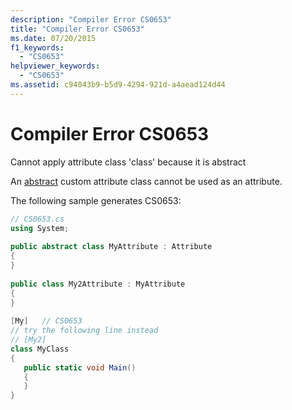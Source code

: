 ```yaml
---
description: "Compiler Error CS0653"
title: "Compiler Error CS0653"
ms.date: 07/20/2015
f1_keywords: 
  - "CS0653"
helpviewer_keywords: 
  - "CS0653"
ms.assetid: c94043b9-b5d9-4294-921d-a4aead124d44
---
```

# Compiler Error CS0653
Cannot apply attribute class 'class' because it is abstract  
  
 An [abstract](../language-reference/keywords/abstract.md) custom attribute class cannot be used as an attribute.  
  
 The following sample generates CS0653:  
  
```csharp  
// CS0653.cs  
using System;  
  
public abstract class MyAttribute : Attribute  
{  
}  
  
public class My2Attribute : MyAttribute  
{  
}  
  
[My]   // CS0653  
// try the following line instead  
// [My2]  
class MyClass  
{  
   public static void Main()  
   {  
   }  
}  
```
